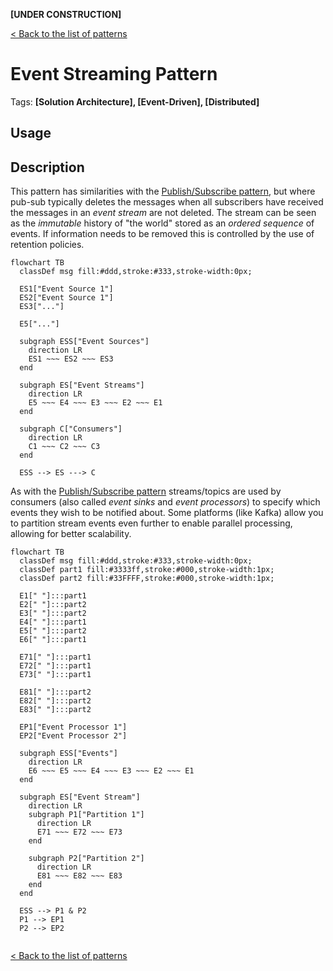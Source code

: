 **[UNDER CONSTRUCTION]**

[< Back to the list of patterns](patterns_list.md)

# Event Streaming Pattern
Tags: **[Solution Architecture], [Event-Driven], [Distributed]**

## Usage

## Description
This pattern has similarities with the [Publish/Subscribe pattern](pattern_pubsub.md), but where pub-sub typically deletes the messages when all subscribers have received the messages in an _event stream_ are not deleted. The stream can be seen as the _immutable_ history of "the world" stored as an _ordered sequence_ of events. If information needs to be removed this is controlled by the use of retention policies. 

``` mermaid
flowchart TB
  classDef msg fill:#ddd,stroke:#333,stroke-width:0px;
  
  ES1["Event Source 1"]
  ES2["Event Source 1"]
  ES3["..."]
  
  E5["..."]
    
  subgraph ESS["Event Sources"]
    direction LR
    ES1 ~~~ ES2 ~~~ ES3
  end

  subgraph ES["Event Streams"]
    direction LR
    E5 ~~~ E4 ~~~ E3 ~~~ E2 ~~~ E1
  end
  
  subgraph C["Consumers"]
    direction LR
    C1 ~~~ C2 ~~~ C3
  end
  
  ESS --> ES ---> C
```

As with the [Publish/Subscribe pattern](pattern_pubsub.md) streams/topics are used by consumers (also called _event sinks_ and _event processors_) to specify which events they wish to be notified about. Some platforms (like Kafka) allow you to partition stream events even further to enable parallel processing, allowing for better scalability.

``` mermaid
flowchart TB
  classDef msg fill:#ddd,stroke:#333,stroke-width:0px;
  classDef part1 fill:#3333ff,stroke:#000,stroke-width:1px;
  classDef part2 fill:#33FFFF,stroke:#000,stroke-width:1px;
  
  E1[" "]:::part1
  E2[" "]:::part2
  E3[" "]:::part2
  E4[" "]:::part1
  E5[" "]:::part2
  E6[" "]:::part1
  
  E71[" "]:::part1
  E72[" "]:::part1
  E73[" "]:::part1
  
  E81[" "]:::part2
  E82[" "]:::part2
  E83[" "]:::part2
  
  EP1["Event Processor 1"]
  EP2["Event Processor 2"]
    
  subgraph ESS["Events"]
    direction LR
    E6 ~~~ E5 ~~~ E4 ~~~ E3 ~~~ E2 ~~~ E1
  end

  subgraph ES["Event Stream"]
    direction LR
    subgraph P1["Partition 1"]
      direction LR
      E71 ~~~ E72 ~~~ E73
    end

    subgraph P2["Partition 2"]
      direction LR
      E81 ~~~ E82 ~~~ E83
    end
  end
  
  ESS --> P1 & P2
  P1 --> EP1
  P2 --> EP2
  
```

[< Back to the list of patterns](patterns_list.md)
